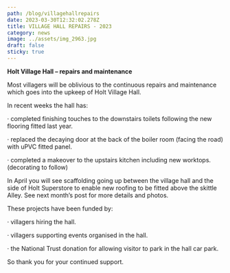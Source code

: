 ```yaml
---
path: /blog/villagehallrepairs
date: 2023-03-30T12:32:02.278Z
title: VILLAGE HALL REPAIRS - 2023
category: news
image: ../assets/img_2963.jpg
draft: false
sticky: true
---
```

**Holt Village Hall – repairs and maintenance**

Most villagers will be oblivious to the continuous repairs and maintenance which goes into the upkeep of Holt Village Hall.

In recent weeks the hall has:

· completed finishing touches to the downstairs toilets following the new flooring fitted last year.

· replaced the decaying door at the back of the boiler room (facing the road) with uPVC fitted panel.

· completed a makeover to the upstairs kitchen including new worktops. (decorating to follow)

In April you will see scaffolding going up between the village hall and the side of Holt Superstore to enable new roofing to be fitted above the skittle Alley. See next month’s post for more details and photos.

These projects have been funded by:

· villagers hiring the hall.

· villagers supporting events organised in the hall.

· the National Trust donation for allowing visitor to park in the hall car park.

So thank you for your continued support.